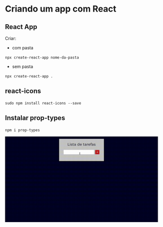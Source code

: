 # Criando um app com React

## React App

Criar:

- com pasta

 `npx create-react-app nome-da-pasta`

- sem pasta

`npx create-react-app .`


## react-icons

`sudo npm install react-icons --save`

## Instalar prop-types

`npm i prop-types`

![Gif-do-programa-do-react-lista-tarefas](img/lista-tarefas.gif)